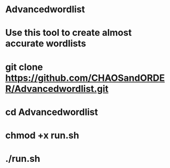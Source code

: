 # Advancedwordlist

# Use this tool to create almost accurate wordlists

# git clone https://github.com/CHAOSandORDER/Advancedwordlist.git
# cd Advancedwordlist
# chmod  +x run.sh
# ./run.sh
